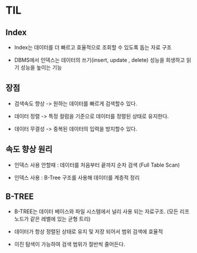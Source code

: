 # TIL

## Index

- Index는 데이터를 더 빠르고 효율적으로 조회할 수 있도록 돕는 자료 구조

- DBMS에서 인덱스는 데이터의 쓰기(insert, update , delete) 성능을 희생하고 읽기 성능을 높이는 기능

## 장점

- 검색속도 향상 -> 원하는 데이터를 빠르게 검색할수 있다.

- 데이터 정렬 -> 특정 컬럼을 기준으로 데이터를 정렬된 상태로 유지한다.

- 데이터 무결성 -> 중복된 데이터의 입력을 방지할수 있다.

## 속도 향상 원리

- 인덱스 사용 안할때 : 데이터를 처음부터 끝까지 순차 검색 (Full Table Scan)

- 인덱스 사용 : B-Tree 구조를 사용해 데이터를 계층적 정리

## B-TREE

- B-TREE는 데이터 베이스와 파일 시스템에서 널리 사용 되는 자료구조. (모든 리프 노드가 같은 레벨에 있는 균형 트리)

- 데이터가 항상 정렬된 상태로 유지 및 저장 되어서 범위 검색에 효율적

- 이진 탐색이 가능하여 검색 범위가 절반씩 줄어든다.
